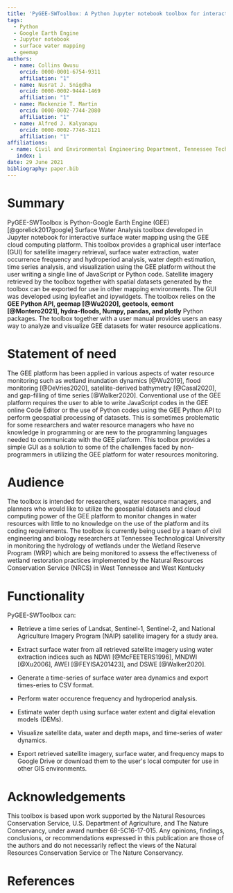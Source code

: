 ```yaml
---
title: 'PyGEE-SWToolbox: A Python Jupyter notebook toolbox for interactive surface water mapping using Google Earth Engine'
tags:
  - Python
  - Google Earth Engine
  - Jupyter notebook
  - surface water mapping
  - geemap
authors:
  - name: Collins Owusu
    orcid: 0000-0001-6754-9311
    affiliation: "1"
  - name: Nusrat J. Snigdha
    orcid: 0000-0002-9444-1469
    affiliation: "1"
  - name: Mackenzie T. Martin
    orcid: 0000-0002-7744-2080
    affiliation: "1"
  - name: Alfred J. Kalyanapu
    orcid: 0000-0002-7746-3121
    affiliation: "1"
affiliations:
 - name: Civil and Environmental Engineering Department, Tennessee Technological University
   index: 1
date: 29 June 2021
bibliography: paper.bib
---
```


# Summary

PyGEE-SWToolbox is Python-Google Earth Engine (GEE) [@gorelick2017google] Surface Water Analysis toolbox 
developed in Jupyter notebook for interactive surface water mapping using the GEE cloud computing platform.
This toolbox provides a graphical user interface (GUI) for satellite imagery retrieval, surface water extraction, water occurrence frequency 
and hydroperiod analysis, water depth estimation, time series analysis, and visualization using the GEE platform without the user writing a single 
line of JavaScript or Python code. Satellite imagery retrieved by the toolbox together with spatial datasets generated by the toolbox can be exported 
for use in other mapping environments. The GUI was developed using ipyleaflet and ipywidgets. The toolbox relies on the <b>GEE Python API, geemap [@Wu2020], 
geetools, eemont [@Montero2021], hydra-floods, Numpy, pandas, and plotly</b> Python packages. The toolbox together with a user manual 
provides users an easy way to analyze and visualize GEE datasets for water resource applications.


# Statement of need

The GEE platform has been applied in various aspects of water resource monitoring such as wetland inundation 
dynamics [@Wu2019], flood monitoring [@DeVries2020], satellite-derived bathymetry [@Casal2020], and 
gap-filling of time series [@Walker2020]. Conventional use of the GEE platform requires the user to 
able to write JavaScript codes in the GEE online Code Editor or the use of Python codes using the GEE Python 
API to perform geospatial processing of datasets. This is sometimes problematic for some researchers and 
water resource managers who have no knowledge in programming or are new to the programming languages needed to 
communicate with the GEE platform. This toolbox provides a simple GUI as a solution to some of the challenges 
faced by non-programmers in utilizing the GEE platform for water resources monitoring.

# Audience

The toolbox is intended for researchers, water resource managers, and planners who would 
like to utilize the geospatial datasets and cloud computing power of the GEE platform to
monitor changes in water resources with little to no knowledge on the use of the platform and its 
coding requirements. The toolbox is currently being used by a team of civil engineering and biology researchers 
at Tennessee Technological University in monitoring the hydrology of wetlands under the Wetland Reserve Program (WRP) which are being monitored 
to assess the effectiveness of wetland restoration practices implemented by the Natural Resources 
Conservation Service (NRCS) in West Tennessee and West Kentucky

# Functionality

PyGEE-SWToolbox can:
- Retrieve a time series of Landsat, Sentinel-1, Sentinel-2, and National Agriculture Imagery Program (NAIP) satellite imagery for a study area.

- Extract surface water from all retrieved satellite imagery using water extraction indices such as NDWI [@McFEETERS1996], MNDWI [@Xu2006], AWEI [@FEYISA201423], and DSWE [@Walker2020].

- Generate a time-series of surface water area dynamics and export times-eries to CSV format.

- Perform water occurence frequency and hydroperiod analysis.

- Estimate water depth using surface water extent and digital elevation models (DEMs).

- Visualize satellite data, water and depth maps, and time-series of water dynamics.

- Export retrieved satellite imagery, surface water, and frequency maps to Google Drive or download them to the user's local computer for use in other GIS environments.



# Acknowledgements

This toolbox is based upon work supported by the Natural Resources Conservation Service, 
U.S. Department of Agriculture, and The Nature Conservancy, under award number 
68-5C16-17-015. Any opinions, findings, conclusions, or recommendations 
expressed in this publication are those of the authors and do not necessarily 
reflect the views of the Natural Resources Conservation Service or The Nature Conservancy.

# References
